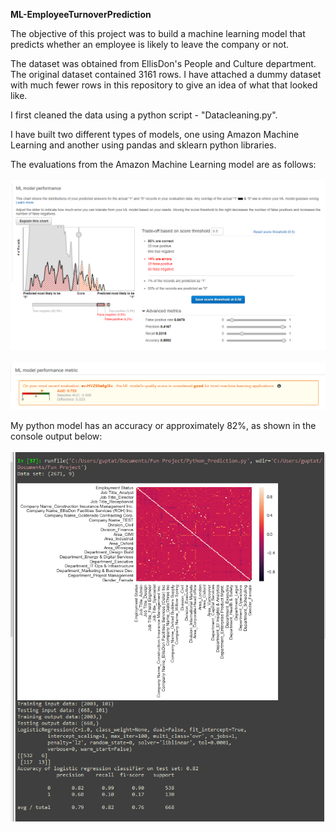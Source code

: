 <heading> <b> ML-EmployeeTurnoverPrediction </b> </heading>

The objective of this project was to build a machine learning model that predicts whether an employee is likely to leave the company or not.

The dataset was obtained from EllisDon's People and Culture department. The original dataset contained 3161 rows. I have attached a dummy dataset with much fewer rows in this repository to give an idea of what that looked like. 

I first cleaned the data using a python script - "Datacleaning.py".

I have built two different types of models, one using Amazon Machine Learning and another using pandas and sklearn python libraries.

The evaluations from the Amazon Machine Learning model are as follows: <br> <br>
<img src="AmazonMLEvaluation.PNG"></img>
<br> <br>
<img src="AmazonMLMetric.PNG"></img>

My python model has an accuracy or approximately 82%, as shown in the console output below: <br> <br>
<img src="PythonScriptConsoleOutput.PNG"></img>
